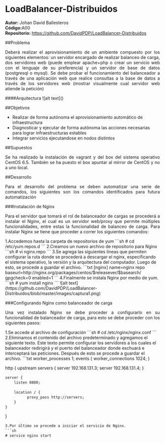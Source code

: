 # LoadBalancer-Distribuidos
<b>Autor:</b> Johan David Ballesteros <br>
<b>Código:</b>A00 <br>
<b>Repositorio:</b> https://github.com/DavidPDP/LoadBalancer-Distribuidos

##Problema
<p align ='justify'>Deberá realizar el aprovisionamiento de un ambiente compuesto por los siguientes elementos: un servidor encargado de realizar balanceo de carga, dos servidores web (puede emplear apache+php o crear un servicio web con el lenguaje de su preferencia) y un servidor de base de datos (postgresql o mysql). Se debe probar el funcionamiento del balanceador a través de una aplicación web que realice consultas a la base de datos a través de los servidores web (mostrar visualmente cual servidor web atiende la petición)</p>
####Arquitectura
![alt text]()

##Objetivos 
* Realizar de forma autónoma el aprovisionamiento automático de infraestructura
* Diagnosticar y ejecutar de forma autónoma las acciones necesarias para lograr infraestructuras estables
* Integrar servicios ejecutandose en nodos distintos

##Supuestos
<p align ='justify'> Se ha realizado la instalación de vagrant y del box del sistema operativo CentOS 6.5. También se ha puesto el box apuntar al mirror de CentOS y no a uno local.</p>
##Desarrollo
<p align ='justify'>Para el desarrollo del problema se deben automatizar una serie de comandos, los siguientes son los comandos identificados para futura automatización</p>
###Instalación de Nginx
<p align ='justify'>Para el servidor que tomará el rol de balanceador de cargas se procederá a instalar el Nginx, el cual es un servidor web/proxy que permite múltiples funcionalidades, entre estas la funcionalidad de balanceo de carga. Para instalar Nginx se tiene que proceder a correr los siguientes comandos: </p>
1.Accedemos hasta la carpeta de repositorios de yum
```sh
# cd /etc/yum.repos.d
```
2.Creamos un nuevo archivo de repositorio para Nginx
```sh
# vi nginx.repo
```
3.Se agrega las siguientes líneas que permiten configurar la ruta donde se procederá a descargar el nginx, específicando el sistema operativo, la versión y la arquitectura del computador. Luego de esto, se procede a guardar el archivo. 
```txt
[nginx]
name=nginx repo
baseurl=http://nginx.org/packages/centos/$releasever/$basearch/
gpgcheck=0
enabled=1
```
4.Finalmente se instala Nginx por medio de yum.
```sh
# yum install nginx
```
![alt text](https://github.com/DavidPDP/LoadBalancer-Distribuidos/blob/master/images/captura1.png)

###Configurando Nginx como balanceador de carga
<p align='justify'>Una vez instalado Nginx se debe proceder a configurarlo en su funcionalidad de balanceador de carga, para esto se debe proceder con los siguientes pasos: </p>
1.Se accede al archivo de configuración
```sh
# cd /etc/nginx/nginx.conf
```
2.Eliminamos el contenido del archivo predeterminado y agregamos el siguiente texto. Este texto permite configurar los servidores a los cuales el balanceador redirigirá y el puerto del balanceador donde eschuará e interceptará las peticiones. Después de esto se procede a guardar el archivo.
```txt
worker_processes  1;
events {
   worker_connections 1024;
}

http {
    upstream servers {
         server 192.168.131.3;
         server 192.168.131.4;
    }

    server {
        listen 8080;

        location / {
              proxy_pass http://servers;
        }
    }
}
```
3.Por último se procede a iniciar el servicio de Nginx.
```sh
# service nginx start
```


